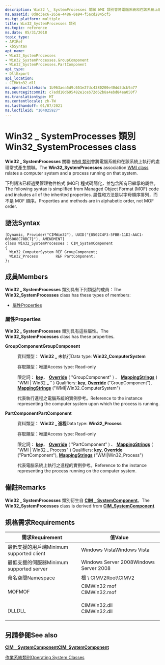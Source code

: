 ```yaml
---
description: Win32 \_ SystemProcesses 關聯 WMI 類別會將電腦系統和在該系統上執行的處理常式產生關聯。
ms.assetid: 0d8c3ec6-265e-4486-8e94-f5acd2845cf5
ms.tgt_platform: multiple
title: Win32_SystemProcesses 類別
ms.topic: reference
ms.date: 05/31/2018
topic_type:
- APIRef
- kbSyntax
api_name:
- Win32_SystemProcesses
- Win32_SystemProcesses.GroupComponent
- Win32_SystemProcesses.PartComponent
api_type:
- DllExport
api_location:
- CIMWin32.dll
ms.openlocfilehash: 1b963aea5d9c651e27dc4380200e40dd3dcb9a77
ms.sourcegitcommit: c7add10d695482e1ceb72d62b8a4ebd84ea050f7
ms.translationtype: MT
ms.contentlocale: zh-TW
ms.lasthandoff: 01/07/2021
ms.locfileid: "104025927"
---
```

# <a name="win32_systemprocesses-class"></a><span data-ttu-id="e13bd-103">Win32 \_ SystemProcesses 類別</span><span class="sxs-lookup"><span data-stu-id="e13bd-103">Win32\_SystemProcesses class</span></span>

<span data-ttu-id="e13bd-104">**Win32 \_ SystemProcesses** 關聯 [WMI 類別](../wmisdk/retrieving-a-class.md)會將電腦系統和在該系統上執行的處理常式產生關聯。</span><span class="sxs-lookup"><span data-stu-id="e13bd-104">The **Win32\_SystemProcesses** association [WMI class](../wmisdk/retrieving-a-class.md) relates a computer system and a process running on that system.</span></span>

<span data-ttu-id="e13bd-105">下列語法已經過受管理物件格式 (MOF) 程式碼簡化，並包含所有已繼承的屬性。</span><span class="sxs-lookup"><span data-stu-id="e13bd-105">The following syntax is simplified from Managed Object Format (MOF) code and includes all of the inherited properties.</span></span> <span data-ttu-id="e13bd-106">屬性和方法是以字母順序排列，而不是 MOF 順序。</span><span class="sxs-lookup"><span data-stu-id="e13bd-106">Properties and methods are in alphabetic order, not MOF order.</span></span>

## <a name="syntax"></a><span data-ttu-id="e13bd-107">語法</span><span class="sxs-lookup"><span data-stu-id="e13bd-107">Syntax</span></span>

``` syntax
[Dynamic, Provider("CIMWin32"), UUID("{8502C4F3-5FBB-11D2-AAC1-006008C78BC7}"), AMENDMENT]
class Win32_SystemProcesses : CIM_SystemComponent
{
  Win32_ComputerSystem REF GroupComponent;
  Win32_Process        REF PartComponent;
};
```

## <a name="members"></a><span data-ttu-id="e13bd-108">成員</span><span class="sxs-lookup"><span data-stu-id="e13bd-108">Members</span></span>

<span data-ttu-id="e13bd-109">**Win32 \_ SystemProcesses** 類別具有下列類型的成員：</span><span class="sxs-lookup"><span data-stu-id="e13bd-109">The **Win32\_SystemProcesses** class has these types of members:</span></span>

-   [<span data-ttu-id="e13bd-110">屬性</span><span class="sxs-lookup"><span data-stu-id="e13bd-110">Properties</span></span>](#properties)

### <a name="properties"></a><span data-ttu-id="e13bd-111">屬性</span><span class="sxs-lookup"><span data-stu-id="e13bd-111">Properties</span></span>

<span data-ttu-id="e13bd-112">**Win32 \_ SystemProcesses** 類別具有這些屬性。</span><span class="sxs-lookup"><span data-stu-id="e13bd-112">The **Win32\_SystemProcesses** class has these properties.</span></span>

<dl> <dt>

<span data-ttu-id="e13bd-113">**GroupComponent**</span><span class="sxs-lookup"><span data-stu-id="e13bd-113">**GroupComponent**</span></span>
</dt> <dd> <dl> <dt>

<span data-ttu-id="e13bd-114">資料類型： **Win32 \_** 未執行</span><span class="sxs-lookup"><span data-stu-id="e13bd-114">Data type: **Win32\_ComputerSystem**</span></span>
</dt> <dt>

<span data-ttu-id="e13bd-115">存取類型：唯讀</span><span class="sxs-lookup"><span data-stu-id="e13bd-115">Access type: Read-only</span></span>
</dt> <dt>

<span data-ttu-id="e13bd-116">限定詞： [**key**](../wmisdk/key-qualifier.md)、 [**Override**](../wmisdk/standard-qualifiers.md) ( "GroupComponent" ) 、 [**MappingStrings**](../wmisdk/standard-qualifiers.md) ( "WMI \| Win32 \_ " ) </span><span class="sxs-lookup"><span data-stu-id="e13bd-116">Qualifiers: [**key**](../wmisdk/key-qualifier.md), [**Override**](../wmisdk/standard-qualifiers.md) ("GroupComponent"), [**MappingStrings**](../wmisdk/standard-qualifiers.md) ("WMI\|Win32\_ComputerSystem")</span></span>
</dt> </dl>

<span data-ttu-id="e13bd-117">代表執行進程之電腦系統的實例參考。</span><span class="sxs-lookup"><span data-stu-id="e13bd-117">Reference to the instance representing the computer system upon which the process is running.</span></span>

</dd> <dt>

<span data-ttu-id="e13bd-118">**PartComponent**</span><span class="sxs-lookup"><span data-stu-id="e13bd-118">**PartComponent**</span></span>
</dt> <dd> <dl> <dt>

<span data-ttu-id="e13bd-119">資料類型： **Win32 \_ 進程**</span><span class="sxs-lookup"><span data-stu-id="e13bd-119">Data type: **Win32\_Process**</span></span>
</dt> <dt>

<span data-ttu-id="e13bd-120">存取類型：唯讀</span><span class="sxs-lookup"><span data-stu-id="e13bd-120">Access type: Read-only</span></span>
</dt> <dt>

<span data-ttu-id="e13bd-121">限定詞： [**key**](../wmisdk/key-qualifier.md)、 [**Override**](../wmisdk/standard-qualifiers.md) ( "PartComponent" ) 、 [**MappingStrings**](../wmisdk/standard-qualifiers.md) ( "WMI \| Win32 \_ Process" ) </span><span class="sxs-lookup"><span data-stu-id="e13bd-121">Qualifiers: [**key**](../wmisdk/key-qualifier.md), [**Override**](../wmisdk/standard-qualifiers.md) ("PartComponent"), [**MappingStrings**](../wmisdk/standard-qualifiers.md) ("WMI\|Win32\_Process")</span></span>
</dt> </dl>

<span data-ttu-id="e13bd-122">代表電腦系統上執行之進程的實例參考。</span><span class="sxs-lookup"><span data-stu-id="e13bd-122">Reference to the instance representing the process running on the computer system.</span></span>

</dd> </dl>

## <a name="remarks"></a><span data-ttu-id="e13bd-123">備註</span><span class="sxs-lookup"><span data-stu-id="e13bd-123">Remarks</span></span>

<span data-ttu-id="e13bd-124">**Win32 \_ SystemProcesses** 類別衍生自 [**CIM \_ SystemComponent**](cim-systemcomponent.md)。</span><span class="sxs-lookup"><span data-stu-id="e13bd-124">The **Win32\_SystemProcesses** class is derived from [**CIM\_SystemComponent**](cim-systemcomponent.md).</span></span>

## <a name="requirements"></a><span data-ttu-id="e13bd-125">規格需求</span><span class="sxs-lookup"><span data-stu-id="e13bd-125">Requirements</span></span>



| <span data-ttu-id="e13bd-126">需求</span><span class="sxs-lookup"><span data-stu-id="e13bd-126">Requirement</span></span> | <span data-ttu-id="e13bd-127">值</span><span class="sxs-lookup"><span data-stu-id="e13bd-127">Value</span></span> |
|-------------------------------------|-----------------------------------------------------------------------------------------|
| <span data-ttu-id="e13bd-128">最低支援的用戶端</span><span class="sxs-lookup"><span data-stu-id="e13bd-128">Minimum supported client</span></span><br/> | <span data-ttu-id="e13bd-129">Windows Vista</span><span class="sxs-lookup"><span data-stu-id="e13bd-129">Windows Vista</span></span><br/>                                                                |
| <span data-ttu-id="e13bd-130">最低支援的伺服器</span><span class="sxs-lookup"><span data-stu-id="e13bd-130">Minimum supported server</span></span><br/> | <span data-ttu-id="e13bd-131">Windows Server 2008</span><span class="sxs-lookup"><span data-stu-id="e13bd-131">Windows Server 2008</span></span><br/>                                                          |
| <span data-ttu-id="e13bd-132">命名空間</span><span class="sxs-lookup"><span data-stu-id="e13bd-132">Namespace</span></span><br/>                | <span data-ttu-id="e13bd-133">根 \\ CIMV2</span><span class="sxs-lookup"><span data-stu-id="e13bd-133">Root\\CIMV2</span></span><br/>                                                                  |
| <span data-ttu-id="e13bd-134">MOF</span><span class="sxs-lookup"><span data-stu-id="e13bd-134">MOF</span></span><br/>                      | <dl> <span data-ttu-id="e13bd-135"><dt>CIMWin32 mof</dt></span><span class="sxs-lookup"><span data-stu-id="e13bd-135"><dt>CIMWin32.mof</dt></span></span> </dl> |
| <span data-ttu-id="e13bd-136">DLL</span><span class="sxs-lookup"><span data-stu-id="e13bd-136">DLL</span></span><br/>                      | <dl> <span data-ttu-id="e13bd-137"><dt>CIMWin32.dll</dt></span><span class="sxs-lookup"><span data-stu-id="e13bd-137"><dt>CIMWin32.dll</dt></span></span> </dl> |



## <a name="see-also"></a><span data-ttu-id="e13bd-138">另請參閱</span><span class="sxs-lookup"><span data-stu-id="e13bd-138">See also</span></span>

<dl> <dt>

[<span data-ttu-id="e13bd-139">**CIM \_ SystemComponent**</span><span class="sxs-lookup"><span data-stu-id="e13bd-139">**CIM\_SystemComponent**</span></span>](cim-systemcomponent.md)
</dt> <dt>

[<span data-ttu-id="e13bd-140">作業系統類別</span><span class="sxs-lookup"><span data-stu-id="e13bd-140">Operating System Classes</span></span>](./operating-system-classes.md)
</dt> </dl>

 

 
